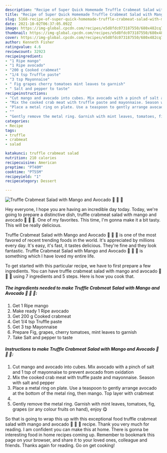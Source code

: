 ```yaml
---
description: "Recipe of Super Quick Homemade Truffle Crabmeat Salad with Mango and Avocado 🦀 🥭 🥑"
title: "Recipe of Super Quick Homemade Truffle Crabmeat Salad with Mango and Avocado 🦀 🥭 🥑"
slug: 5168-recipe-of-super-quick-homemade-truffle-crabmeat-salad-with-mango-and-avocado
date: 2021-10-02T06:37:05.092Z
image: https://img-global.cpcdn.com/recipes/e5d8fdc073187550/680x482cq70/truffle-crabmeat-salad-with-mango-and-avocado-recipe-main-photo.jpg
thumbnail: https://img-global.cpcdn.com/recipes/e5d8fdc073187550/680x482cq70/truffle-crabmeat-salad-with-mango-and-avocado-recipe-main-photo.jpg
cover: https://img-global.cpcdn.com/recipes/e5d8fdc073187550/680x482cq70/truffle-crabmeat-salad-with-mango-and-avocado-recipe-main-photo.jpg
author: Kenneth Fisher
ratingvalue: 4.6
reviewcount: 32923
recipeingredient:
- "1 Ripe mango"
- "1 Ripe avocado"
- "200 g Cooked crabmeat"
- "1/4 tsp Truffle paste"
- "3 tsp Mayonnaise"
- " Fig grapes cherry tomatoes mint leaves to garnish"
- " Salt and pepper to taste"
recipeinstructions:
- "Cut mango and avocado into cubes. Mix avocado with a pinch of salt and 1 tsp of mayonnaise to prevent avocado from oxidation"
- "Mix the cooked crab meat with truffle paste and mayonnaise. Season with salt and pepper"
- "Place a metal ring on plate. Use a teaspoon to gently arrange avocado at the bottom of the metal ring, then mango. Top layer with crabmeat"
- ""
- "Gently remove the metal ring. Garnish with mint leaves, tomatoes, fig, grapes (or any colour fruits on hand), enjoy 😋"
categories:
- Recipe
tags:
- truffle
- crabmeat
- salad

katakunci: truffle crabmeat salad 
nutrition: 210 calories
recipecuisine: American
preptime: "PT40M"
cooktime: "PT55M"
recipeyield: "1"
recipecategory: Dessert

---
```



![Truffle Crabmeat Salad with Mango and Avocado 🦀 🥭 🥑](https://img-global.cpcdn.com/recipes/e5d8fdc073187550/680x482cq70/truffle-crabmeat-salad-with-mango-and-avocado-recipe-main-photo.jpg)

Hey everyone, I hope you are having an incredible day today. Today, we're going to prepare a distinctive dish, truffle crabmeat salad with mango and avocado 🦀 🥭 🥑. One of my favorites. This time, I'm gonna make it a bit tasty. This will be really delicious.

Truffle Crabmeat Salad with Mango and Avocado 🦀 🥭 🥑 is one of the most favored of recent trending foods in the world. It's appreciated by millions every day. It's easy, it's fast, it tastes delicious. They're fine and they look fantastic. Truffle Crabmeat Salad with Mango and Avocado 🦀 🥭 🥑 is something which I have loved my entire life.




To get started with this particular recipe, we have to first prepare a few ingredients. You can have truffle crabmeat salad with mango and avocado 🦀 🥭 🥑 using 7 ingredients and 5 steps. Here is how you cook that.

<!--inarticleads1-->

##### The ingredients needed to make Truffle Crabmeat Salad with Mango and Avocado 🦀 🥭 🥑:

1. Get 1 Ripe mango
1. Make ready 1 Ripe avocado
1. Get 200 g Cooked crabmeat
1. Get 1/4 tsp Truffle paste
1. Get 3 tsp Mayonnaise
1. Prepare  Fig, grapes, cherry tomatoes, mint leaves to garnish
1. Take  Salt and pepper to taste




<!--inarticleads2-->

##### Instructions to make Truffle Crabmeat Salad with Mango and Avocado 🦀 🥭 🥑:

1. Cut mango and avocado into cubes. Mix avocado with a pinch of salt and 1 tsp of mayonnaise to prevent avocado from oxidation
1. Mix the cooked crab meat with truffle paste and mayonnaise. Season with salt and pepper
1. Place a metal ring on plate. Use a teaspoon to gently arrange avocado at the bottom of the metal ring, then mango. Top layer with crabmeat
1. 
1. Gently remove the metal ring. Garnish with mint leaves, tomatoes, fig, grapes (or any colour fruits on hand), enjoy 😋




So that is going to wrap this up with this exceptional food truffle crabmeat salad with mango and avocado 🦀 🥭 🥑 recipe. Thank you very much for reading. I am confident you can make this at home. There is gonna be interesting food in home recipes coming up. Remember to bookmark this page on your browser, and share it to your loved ones, colleague and friends. Thanks again for reading. Go on get cooking!
